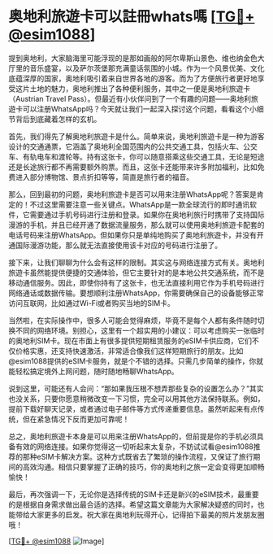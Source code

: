 # 奥地利旅遊卡可以註冊whats嗎 [[TG💪+ @esim1088](https://t.me/s/esim1088)]

提到奥地利，大家脑海里可能浮现的是那如画般的阿尔卑斯山景色、维也纳金色大厅里的音乐盛宴，以及萨尔茨堡那充满童话氛围的小城。作为一个风景优美、文化底蕴深厚的国家，奥地利吸引着来自世界各地的游客。而为了方便旅行者更好地享受这片土地的魅力，奥地利推出了各种便利服务，其中之一便是奥地利旅遊卡（Austrian Travel Pass）。但最近有小伙伴问到了一个有趣的问题——奥地利旅遊卡可以注册WhatsApp吗？今天就让我们一起深入探讨这个问题，看看这个小细节背后到底藏着怎样的玄机。

首先，我们得先了解奥地利旅遊卡是什么。简单来说，奥地利旅遊卡是一种为游客设计的交通通票，它涵盖了奥地利全国范围内的公共交通工具，包括火车、公交车、有轨电车和渡轮等。持有这张卡，你可以随意搭乘这些交通工具，无论是短途还是长途旅行都不再需要额外购票。而且，这张卡还能带来许多附加福利，比如免费进入部分博物馆、景点折扣等等，简直是旅行者的福音。

那么，回到最初的问题，奥地利旅遊卡是否可以用来注册WhatsApp呢？答案是肯定的！不过这里需要注意一些关键点。WhatsApp是一款全球流行的即时通讯软件，它需要通过手机号码进行注册和登录。如果你在奥地利旅行时携带了支持国际漫游的手机，并且已经开通了数据流量服务，那么就可以使用奥地利旅遊卡配套的电话号码来注册WhatsApp。但如果你只是单纯地购买了奥地利旅遊卡，并没有开通国际漫游功能，那么就无法直接使用该卡对应的号码进行注册了。

接下来，让我们聊聊为什么会有这样的限制。其实这与网络连接方式有关。奥地利旅遊卡虽然能提供便捷的交通体验，但它主要针对的是本地公共交通系统，而不是移动通信服务。因此，即使你持有了这张卡，也无法直接利用它作为手机号码进行网络通话或数据传输。要想顺利注册WhatsApp，你需要确保自己的设备能够正常访问互联网，比如通过Wi-Fi或者购买当地的SIM卡。

当然啦，在实际操作中，很多人可能会觉得麻烦，毕竟不是每个人都有条件随时切换不同的网络环境。别担心，这里有一个超实用的小建议：可以考虑购买一张临时的奥地利SIM卡。现在市面上有很多提供短期租赁服务的eSIM卡供应商，它们不仅价格实惠，还支持快速激活，非常适合像我们这样短期旅行的朋友。比如@esim1088提供的eSIM卡服务，就是个不错的选择。只需几步简单的操作，你就能轻松搞定境外上网问题，随时随地畅聊WhatsApp。

说到这里，可能还有人会问：“那如果我压根不想弄那些复杂的设置怎么办？”其实也没关系，只要你愿意稍微改变一下习惯，完全可以用其他方法保持联系。例如，提前下载好聊天记录，或者通过电子邮件等方式传递重要信息。虽然听起来有点传统，但在紧急情况下反而更加可靠呢！

总之，奥地利旅遊卡本身是可以用来注册WhatsApp的，但前提是你的手机必须具备有效的网络连接。如果你觉得这一切听起来太复杂，不妨试试看@esim1088推荐的那种eSIM卡解决方案。这种方式既省去了繁琐的操作流程，又保证了旅行期间的高效沟通。相信只要掌握了正确的技巧，你的奥地利之旅一定会变得更加顺畅愉快！

最后，再次强调一下，无论你是选择传统的SIM卡还是新兴的eSIM技术，最重要的是根据自身需求做出最合适的选择。希望这篇文章能为大家解决疑惑的同时，也能带给大家更多的启发。祝大家在奥地利玩得开心，记得拍下最美的照片发朋友圈哦！

[[TG💪+ @esim1088](https://t.me/s/esim1088) ![Image](https://i.postimg.cc/4NQfJmqS/Snipaste-2025-05-13-00-14-12.png)]